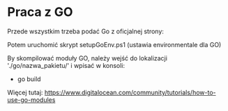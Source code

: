 # Praca z GO

Przede wszystkim trzeba podać Go z oficjalnej strony:

Potem uruchomić skrypt setupGoEnv.ps1 (ustawia environmentale dla GO)

By skompilować moduły GO, należy wejść do lokalizacji './go/nazwa_pakietu/' i wpisać w konsoli: 
- go build

Więcej tutaj: https://www.digitalocean.com/community/tutorials/how-to-use-go-modules